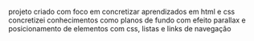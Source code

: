 projeto criado com foco em concretizar aprendizados em html e css
concretizei conhecimentos como planos de fundo com efeito parallax e posicionamento de elementos com css, listas e links de navegação
